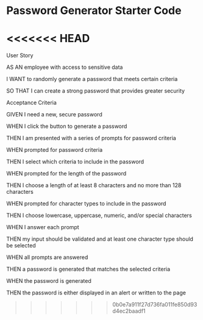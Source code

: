 # Password Generator Starter Code
<<<<<<< HEAD
=======
User Story

AS AN employee with access to sensitive data

I WANT to randomly generate a password that meets certain criteria

SO THAT I can create a strong password that provides greater security

Acceptance Criteria

GIVEN I need a new, secure password

WHEN I click the button to generate a password

THEN I am presented with a series of prompts for password criteria

WHEN prompted for password criteria

THEN I select which criteria to include in the password

WHEN prompted for the length of the password

THEN I choose a length of at least 8 characters and no more than 128 characters

WHEN prompted for character types to include in the password

THEN I choose lowercase, uppercase, numeric, and/or special characters

WHEN I answer each prompt

THEN my input should be validated and at least one character type should be selected

WHEN all prompts are answered

THEN a password is generated that matches the selected criteria

WHEN the password is generated

THEN the password is either displayed in an alert or written to the page
>>>>>>> 0b0e7a911f27d736fa011fe850d93d4ec2baadf1
